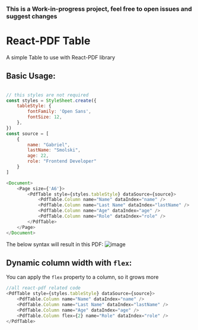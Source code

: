 ### This is a Work-in-progress project, feel free to open issues and suggest changes

# React-PDF Table

A simple Table to use with React-PDF library

## Basic Usage:

```javascript

// this styles are not required
const styles = StyleSheet.create({
    tableStyle: {
        fontFamily: 'Open Sans',
        fontSize: 12,
    },
})
const source = [
    {
        name: "Gabriel",
        lastName: "Smolski",
        age: 22,
        role: "Frontend Developer"
    }
]

<Document>
    <Page size={'A6'}>
        <PdfTable style={styles.tableStyle} dataSource={source}>
            <PdfTable.Column name="Name" dataIndex="name" />
            <PdfTable.Column name="Last Name" dataIndex="lastName" />
            <PdfTable.Column name="Age" dataIndex="age" />
            <PdfTable.Column name="Role" dataIndex="role" />
        </PdfTable>
    </Page>
</Document>

```

The below syntax will result in this PDF:
![image](https://github.com/smolskig/react-pdf-table/assets/50807768/5623af6b-beb0-4a67-b62e-c9254e60247b)


## Dynamic column width with `flex`:

You can apply the `flex` property to a column, so it grows more

```javascript
//all react-pdf related code
<PdfTable style={styles.tableStyle} dataSource={source}>
    <PdfTable.Column name="Name" dataIndex="name" />
    <PdfTable.Column name="Last Name" dataIndex="lastName" />
    <PdfTable.Column name="Age" dataIndex="age" />
    <PdfTable.Column flex={2} name="Role" dataIndex="role" />
</PdfTable>
```
